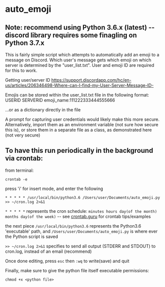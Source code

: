 # auto_emoji

## Note: recommend using Python 3.6.x (latest) -- discord library requires some finagling on Python 3.7.x

This is fairly simple script which attempts to automatically add an emoji to a message on Discord. Which user's message gets which emoji on which server is determined by the "user_list.txt". User and emoji ID are required for this to work.

Getting user/server ID
https://support.discordapp.com/hc/en-us/articles/206346498-Where-can-I-find-my-User-Server-Message-ID-

Emojis can be stored within the user_list.txt file in the following format:
USERID SERVERID emoji_name:111222333444555666

...or as a dictionary directly in the file


A prompt for capturing user credentials would likely make this more secure. Alternatively, import them as an environment variable (not sure how secure this is), or store them in a separate file as a class, as demonstrated here (not very secure) 

## To have this run periodically in the background via crontab:

from terminal:
    
    crontab -e
    
press 'i' for insert mode, and enter the following

    * * * * * /usr/local/bin/python3.6 /Users/user/Documents/auto_emoji.py >> ~/cron.log 2>&1
    
`* * * * *` represents the cron schedule: `minutes hours day(of the month) months day(of the week)` -- see [crontab.guru](https://crontab.guru/) for crontab tips/examples 

the next piece `/usr/local/bin/python3.6` represents the Python3.6 'executable' path, and `/Users/user/Documents/auto_emoji.py` is where ever the Python script is saved

`>> ~/cron.log 2>&1` specifies to send all output (STDERR and STDOUT) to cron.log, instead of an email (recommend)

Once done editing, press `esc` then `:wq` to write(save) and quit

Finally, make sure to give the python file itself executable permissions:

`chmod +x <python file>`

